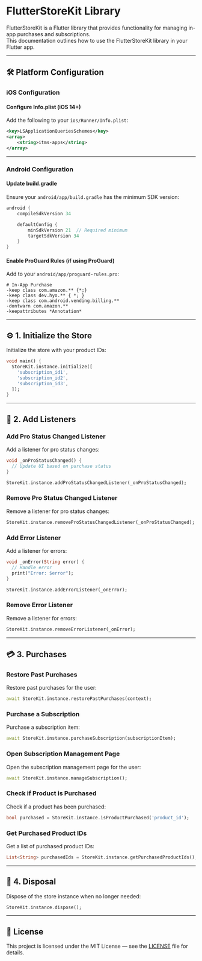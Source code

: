 # FlutterStoreKit Library

FlutterStoreKit is a Flutter library that provides functionality for managing in-app purchases and subscriptions.  
This documentation outlines how to use the FlutterStoreKit library in your Flutter app.

---

## 🛠️ Platform Configuration

### iOS Configuration

#### Configure Info.plist (iOS 14+)
Add the following to your `ios/Runner/Info.plist`:

```xml
<key>LSApplicationQueriesSchemes</key>
<array>
    <string>itms-apps</string>
</array>
```

---

### Android Configuration

#### Update build.gradle
Ensure your `android/app/build.gradle` has the minimum SDK version:

```gradle
android {
    compileSdkVersion 34

    defaultConfig {
        minSdkVersion 21  // Required minimum
        targetSdkVersion 34
    }
}
```

#### Enable ProGuard Rules (if using ProGuard)
Add to your `android/app/proguard-rules.pro`:

```
# In-App Purchase
-keep class com.amazon.** {*;}
-keep class dev.hyo.** { *; }
-keep class com.android.vending.billing.**
-dontwarn com.amazon.**
-keepattributes *Annotation*
```

---

## ⚙️ 1. Initialize the Store

Initialize the store with your product IDs:

```dart
void main() {
  StoreKit.instance.initialize([
    'subscription_id1',
    'subscription_id2',
    'subscription_id3',
  ]);
}
```

---

## 🔔 2. Add Listeners

### Add Pro Status Changed Listener
Add a listener for pro status changes:

```dart
void _onProStatusChanged() {
  // Update UI based on purchase status
}

StoreKit.instance.addProStatusChangedListener(_onProStatusChanged);
```

### Remove Pro Status Changed Listener
Remove a listener for pro status changes:

```dart
StoreKit.instance.removeProStatusChangedListener(_onProStatusChanged);
```

### Add Error Listener
Add a listener for errors:

```dart
void _onError(String error) {
  // Handle error
  print("Error: $error");
}

StoreKit.instance.addErrorListener(_onError);
```

### Remove Error Listener
Remove a listener for errors:

```dart
StoreKit.instance.removeErrorListener(_onError);
```

---

## 💳 3. Purchases

### Restore Past Purchases
Restore past purchases for the user:

```dart
await StoreKit.instance.restorePastPurchases(context);
```

### Purchase a Subscription
Purchase a subscription item:

```dart
await StoreKit.instance.purchaseSubscription(subscriptionItem);
```

### Open Subscription Management Page
Open the subscription management page for the user:

```dart
await StoreKit.instance.manageSubscription();
```

### Check if Product is Purchased
Check if a product has been purchased:

```dart
bool purchased = StoreKit.instance.isProductPurchased('product_id');
```

### Get Purchased Product IDs
Get a list of purchased product IDs:

```dart
List<String> purchasedIds = StoreKit.instance.getPurchasedProductIds();
```

---

## 🧹 4. Disposal
Dispose of the store instance when no longer needed:

```dart
StoreKit.instance.dispose();
```

---

## 📄 License
This project is licensed under the MIT License — see the [LICENSE](LICENSE) file for details.
